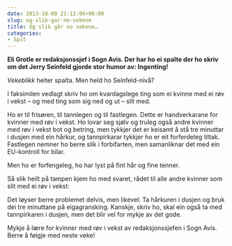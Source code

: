 ```yaml
---
date: 2013-10-09 21:12:06+00:00
slug: og-slik-gar-no-vekene
title: Og slik går no vekene…
categories:
- Spit
---
```


**Eli Grotle er redaksjonssjef i Sogn Avis. Der har ho ei spalte der ho skriv om det Jerry Seinfeld gjorde stor humor av: Ingenting!**

_Vekeblikk_ heiter spalta. Men held ho Seinfeld-nivå?

I faksimilen vedlagt skriv ho om kvardagslege ting som ei kvinne med ei røv i vekst – og med ting som sig ned og ut – slit med.

Ho er til frisøren, til tannlegen og til fastlegen. Dette er handverkarane for kvinner med røv i vekst. Ho lovar seg sjølv og truleg også andre kvinner med røv i vekst bot og betring, men tykkjer det er keisamt å stå tre minuttar i dusjen med ein hårkur, og tannpirkarar tykkjer ho er eit forferdeleg tiltak. Fastlegen nemner ho berre slik i forbifarten, men samanliknar det med ein EU-kontroll for bilar.

Men ho er forfengeleg, ho har lyst på fint hår og fine tenner.

Så slik heilt på tampen kjem ho med svaret, rådet til alle andre kvinner som slit med ei røv i vekst:

Det løyser berre problemet delvis, men likevel: Ta hårkuren i dusjen og bruk dei tre minuttane på eigagransking. Kanskje, skriv ho, skal ein også ta med tannpirkaren i dusjen, men det blir vel for mykje av det gode.

Mykje å lære for kvinner med røv i vekst av redaksjonssjefen i Sogn Avis. Berre å følgje med neste veke!

